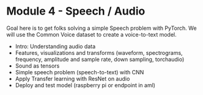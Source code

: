 # Module 4 - Speech / Audio

Goal here is to get folks solving a simple Speech problem with PyTorch. We will use the Common Voice dataset to create a voice-to-text model.

- Intro: Understanding audio data
- Features, visualizations and transforms (waveform, spectrograms, frequency, amplitude and sample rate, down sampling, torchaudio)
- Sound as tensors
- Simple speech problem (speech-to-text) with CNN
- Apply Transfer learning with ResNet on audio
- Deploy and test model (raspberry pi or endpoint in aml)
